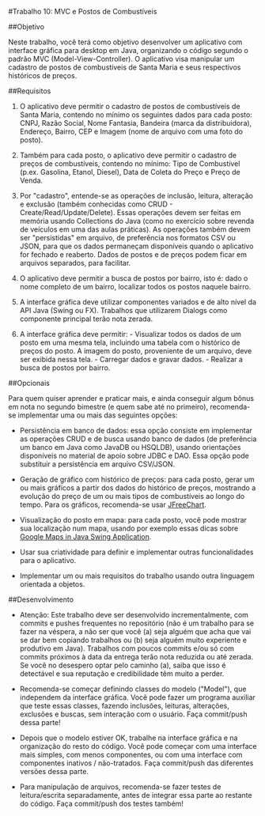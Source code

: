 #Trabalho 10: MVC e Postos de Combustíveis

##Objetivo

Neste trabalho, você terá como objetivo desenvolver um aplicativo com interface gráfica para desktop em Java, organizando o código segundo o padrão MVC (Model-View-Controller). O aplicativo visa manipular um cadastro de postos de combustíveis de Santa Maria e seus respectivos históricos de preços. 

##Requisitos

  1. O aplicativo deve permitir o cadastro de postos de combustíveis de Santa Maria, contendo no mínimo os seguintes dados para cada posto: CNPJ, Razão Social, Nome Fantasia, Bandeira (marca da distribuidora), Endereço, Bairro, CEP e Imagem (nome de arquivo com uma foto do posto).

  2. Também para cada posto, o aplicativo deve permitir o cadastro de preços de combustíveis, contendo no mínimo: Tipo de Combustível (p.ex. Gasolina, Etanol, Diesel), Data de Coleta do Preço e Preço de Venda.

  3. Por "cadastro", entende-se as operações de inclusão, leitura, alteração e exclusão (também conhecidas como CRUD - Create/Read/Update/Delete). Essas operações devem ser feitas em memória usando Collections do Java (como no exercício sobre revenda de veículos em uma das aulas práticas). As operações também devem ser "persistidas" em arquivo, de preferência nos formatos CSV ou JSON, para que os dados permaneçam disponíveis quando o aplicativo for fechado e reaberto. Dados de postos e de preços podem ficar em arquivos separados, para facilitar.

  4. O aplicativo deve permitir a busca de postos por bairro, isto é: dado o nome completo de um bairro, localizar todos os postos naquele bairro.

  5. A interface gráfica deve utilizar componentes variados e de alto nível da API Java (Swing ou FX). Trabalhos que utilizarem Dialogs como componente principal terão nota zerada.

  6. A interface gráfica deve permitir:
    - Visualizar todos os dados de um posto em uma mesma tela, incluindo uma tabela com o histórico de preços do posto. A imagem do posto, proveniente de um arquivo, deve ser exibida nessa tela.
    - Carregar dados e gravar dados.
    - Realizar a busca de postos por bairro. 

##Opcionais

Para quem quiser aprender e praticar mais, e ainda conseguir algum bônus em nota no segundo bimestre (e quem sabe até no primeiro), recomenda-se implementar uma ou mais das seguintes opções:
  - Persistência em banco de dados: essa opção consiste em implementar as operações CRUD e de busca usando banco de dados (de preferência um banco em Java como JavaDB ou HSQLDB), usando orientações disponíveis no material de apoio sobre JDBC e DAO. Essa opção pode substituir a persistência em arquivo CSV/JSON. 

  - Geração de gráfico com histórico de preços: para cada posto, gerar um ou mais gráficos a partir dos dados do histórico de preços, mostrando a evolução do preço de um ou mais tipos de combustíveis ao longo do tempo. Para os gráficos, recomenda-se usar <a href="http://www.jfree.org/jfreechart/" target="_blank">JFreeChart</a>.

  - Visualização do posto em mapa: para cada posto, você pode mostrar sua localização num mapa, usando por exemplo essas dicas sobre <a href="https://dzone.com/articles/google-maps-java-swing" target="_blank">Google Maps in Java Swing Application</a>.

  - Usar sua criatividade para definir e implementar outras funcionalidades para o aplicativo.

  - Implementar um ou mais requisitos do trabalho usando outra linguagem orientada a objetos. 

##Desenvolvimento

  - Atenção: Este trabalho deve ser desenvolvido incrementalmente, com commits e pushes frequentes no repositório (não é um trabalho para se fazer na véspera, a não ser que você (a) seja alguém que acha que vai se dar bem copiando trabalhos ou (b) seja alguém muito experiente e produtivo em Java). Trabalhos com poucos commits e/ou só com commits próximos à data da entrega terão nota reduzida ou até zerada. Se você no desespero optar pelo caminho (a), saiba que isso é detectável e sua reputação e credibilidade têm muito a perder.

  - Recomenda-se começar definindo classes do modelo ("Model"), que independem da interface gráfica. Você pode fazer um programa auxiliar que teste essas classes, fazendo inclusões, leituras, alterações, exclusões e buscas, sem interação com o usuário. Faça commit/push dessa parte!

  - Depois que o modelo estiver OK, trabalhe na interface gráfica e na organização do resto do código. Você pode começar com uma interface mais simples, com menos componentes, ou com uma interface com componentes inativos / não-tratados. Faça commit/push das diferentes versões dessa parte.

  - Para manipulação de arquivos, recomenda-se fazer testes de leitura/escrita separadamente, antes de integrar essa parte ao restante do código. Faça commit/push dos testes também! 

